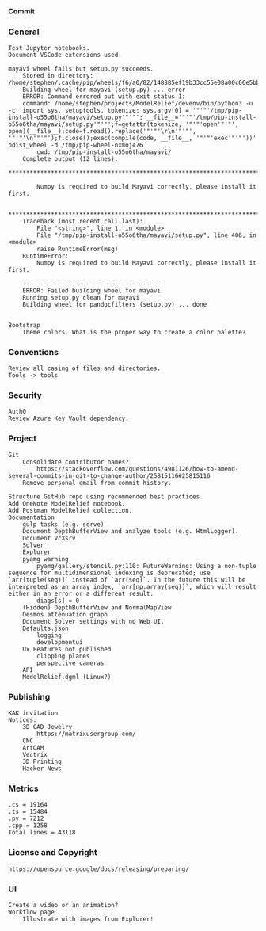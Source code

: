 #### Commit     
### General      
    Test Jupyter notebooks.
    Document VSCode extensions used.

    mayavi wheel fails but setup.py succeeds.
        Stored in directory: /home/stephen/.cache/pip/wheels/f6/a0/82/148885ef19b33cc55e08a00c06e5bb7565744560171b979bfd
        Building wheel for mayavi (setup.py) ... error
        ERROR: Command errored out with exit status 1:
        command: /home/stephen/projects/ModelRelief/devenv/bin/python3 -u -c 'import sys, setuptools, tokenize; sys.argv[0] = '"'"'/tmp/pip-install-o55o6tha/mayavi/setup.py'"'"'; __file__='"'"'/tmp/pip-install-o55o6tha/mayavi/setup.py'"'"';f=getattr(tokenize, '"'"'open'"'"', open)(__file__);code=f.read().replace('"'"'\r\n'"'"', '"'"'\n'"'"');f.close();exec(compile(code, __file__, '"'"'exec'"'"'))' bdist_wheel -d /tmp/pip-wheel-nxmoj476
            cwd: /tmp/pip-install-o55o6tha/mayavi/
        Complete output (12 lines):
        ********************************************************************************

            Numpy is required to build Mayavi correctly, please install it first.

        ********************************************************************************
        Traceback (most recent call last):
            File "<string>", line 1, in <module>
            File "/tmp/pip-install-o55o6tha/mayavi/setup.py", line 406, in <module>
            raise RuntimeError(msg)
        RuntimeError:
            Numpy is required to build Mayavi correctly, please install it first.

        ----------------------------------------
        ERROR: Failed building wheel for mayavi
        Running setup.py clean for mayavi
        Building wheel for pandocfilters (setup.py) ... done

    
    Bootstrap
        Theme colors. What is the proper way to create a color palette?
### Conventions
    Review all casing of files and directories.
    Tools -> tools
### Security
    Auth0
    Review Azure Key Vault dependency.
### Project
    Git
        Consolidate contributor names?
            https://stackoverflow.com/questions/4981126/how-to-amend-several-commits-in-git-to-change-author/25815116#25815116
        Remove personal email from commit history.

    Structure GitHub repo using recommended best practices.
    Add OneNote ModelRelief notebook.
    Add Postman ModelRelief collection.
    Documentation
        gulp tasks (e.g. serve)
        Document DepthBufferView and analyze tools (e.g. HtmlLogger).
        Document VcXsrv
        Solver
        Explorer
        pyamg warning
            pyamg/gallery/stencil.py:110: FutureWarning: Using a non-tuple sequence for multidimensional indexing is deprecated; use `arr[tuple(seq)]` instead of `arr[seq]`. In the future this will be interpreted as an array index, `arr[np.array(seq)]`, which will result either in an error or a different result.
            diags[s] = 0
        (Hidden) DepthBufferView and NormalMapView
        Desmos attenuation graph
        Document Solver settings with no Web UI.
        Defaults.json
            logging
            developmentui
        Ux Features not published
            clipping planes
            perspective cameras
        API
        ModelRelief.dgml (Linux?)
### Publishing
    KAK invitation
    Notices:
        3D CAD Jewelry
            https://matrixusergroup.com/
        CNC
        ArtCAM
        Vectrix
        3D Printing
        Hacker News
### Metrics
    .cs = 19164
    .ts = 15484
    .py = 7212
    .cpp = 1258
    Total lines = 43118
### License and Copyright
    https://opensource.google/docs/releasing/preparing/
### UI
    Create a video or an animation?
    Workflow page
        Illustrate with images from Explorer!
